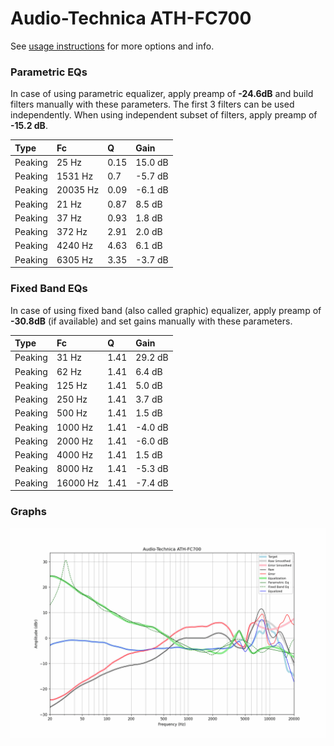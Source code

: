 # Audio-Technica ATH-FC700
See [usage instructions](https://github.com/jaakkopasanen/AutoEq#usage) for more options and info.

### Parametric EQs
In case of using parametric equalizer, apply preamp of **-24.6dB** and build filters manually
with these parameters. The first 3 filters can be used independently.
When using independent subset of filters, apply preamp of **-15.2 dB**.

| Type    | Fc       |    Q | Gain    |
|:--------|:---------|:-----|:--------|
| Peaking | 25 Hz    | 0.15 | 15.0 dB |
| Peaking | 1531 Hz  | 0.7  | -5.7 dB |
| Peaking | 20035 Hz | 0.09 | -6.1 dB |
| Peaking | 21 Hz    | 0.87 | 8.5 dB  |
| Peaking | 37 Hz    | 0.93 | 1.8 dB  |
| Peaking | 372 Hz   | 2.91 | 2.0 dB  |
| Peaking | 4240 Hz  | 4.63 | 6.1 dB  |
| Peaking | 6305 Hz  | 3.35 | -3.7 dB |

### Fixed Band EQs
In case of using fixed band (also called graphic) equalizer, apply preamp of **-30.8dB**
(if available) and set gains manually with these parameters.

| Type    | Fc       |    Q | Gain    |
|:--------|:---------|:-----|:--------|
| Peaking | 31 Hz    | 1.41 | 29.2 dB |
| Peaking | 62 Hz    | 1.41 | 6.4 dB  |
| Peaking | 125 Hz   | 1.41 | 5.0 dB  |
| Peaking | 250 Hz   | 1.41 | 3.7 dB  |
| Peaking | 500 Hz   | 1.41 | 1.5 dB  |
| Peaking | 1000 Hz  | 1.41 | -4.0 dB |
| Peaking | 2000 Hz  | 1.41 | -6.0 dB |
| Peaking | 4000 Hz  | 1.41 | 1.5 dB  |
| Peaking | 8000 Hz  | 1.41 | -5.3 dB |
| Peaking | 16000 Hz | 1.41 | -7.4 dB |

### Graphs
![](./Audio-Technica%20ATH-FC700.png)